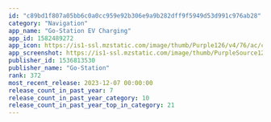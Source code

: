 ```yaml
---
id: "c89bd1f807a05bb6c0a0cc959e92b306e9a9b282dff9f5949d53d991c976ab28"
category: "Navigation"
app_name: "Go-Station EV Charging"
app_id: 1582489272
app_icon: https://is1-ssl.mzstatic.com/image/thumb/Purple126/v4/76/ac/c4/76acc42d-7d56-bee8-88e4-783325dc0be6/AppIcon-0-1x_U007emarketing-0-2-0-85-220.png/1024x1024bb.png
app_screenshot: https://is1-ssl.mzstatic.com/image/thumb/PurpleSource126/v4/67/aa/21/67aa2128-2926-be6c-d74b-c84387c706cb/e8165ac4-4013-4884-b138-5a1cb909f73c_Simulator_Screenshot_-_iPhone_11_Pro_Max_-_2023-11-17_at_18.47.35.png/1242x2688bb.png
publisher_id: 1536813530
publisher_name: "Go-Station"
rank: 372
most_recent_release: 2023-12-07 00:00:00
release_count_in_past_year: 7
release_count_in_past_year_category: 10
release_count_in_past_year_top_in_category: 21
---
```

